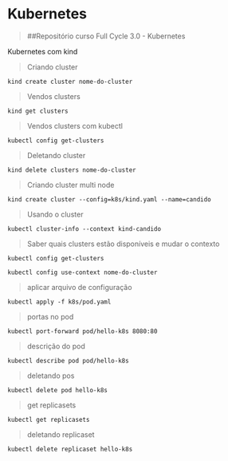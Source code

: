 # Kubernetes

> ##Repositório curso Full Cycle 3.0 - Kubernetes

Kubernetes com kind


> Criando cluster
```
kind create cluster nome-do-cluster
```

> Vendos clusters
```
kind get clusters
```

> Vendos clusters com kubectl
```
kubectl config get-clusters
```

> Deletando cluster
```
kind delete clusters nome-do-cluster
```

> Criando cluster multi node
```
kind create cluster --config=k8s/kind.yaml --name=candido
```

> Usando o cluster
```
kubectl cluster-info --context kind-candido
```

> Saber quais clusters estão disponíveis e mudar o contexto
```
kubectl config get-clusters
```
```
kubectl config use-context nome-do-cluster
```

> aplicar arquivo de configuração 
```
kubectl apply -f k8s/pod.yaml
```

> portas no pod
```
kubectl port-forward pod/hello-k8s 8080:80

```

> descrição do pod
```
kubectl describe pod pod/hello-k8s

```

> deletando pos
```
kubectl delete pod hello-k8s
```

> get replicasets
```
kubectl get replicasets
```

> deletando replicaset
```
kubectl delete replicaset hello-k8s
```